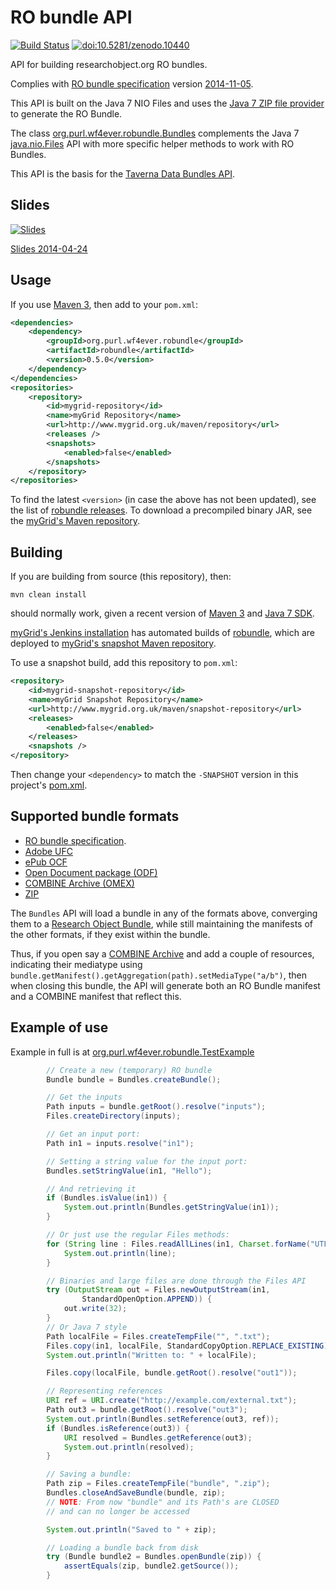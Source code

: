 RO bundle API
=============


[![Build Status](https://travis-ci.org/wf4ever/robundle.svg)](https://travis-ci.org/wf4ever/robundle)
[![doi:10.5281/zenodo.10440](https://zenodo.org/badge/doi/10.5281/zenodo.10440.png)](http://dx.doi.org/10.5281/zenodo.10440)

 


API for building researchobject.org RO bundles. 

Complies with [RO bundle specification](https://w3id.org/bundle) version [2014-11-05](https://w3id.org/bundle/2014-11-05/).

This API is built on the Java 7 NIO Files and uses the 
[Java 7 ZIP file provider](http://docs.oracle.com/javase/7/docs/technotes/guides/io/fsp/zipfilesystemprovider.html) to generate the RO Bundle.

The class 
[org.purl.wf4ever.robundle.Bundles](src/main/java/org/purl/wf4ever/robundle/Bundles.java) complements the 
Java 7 [java.nio.Files](http://docs.oracle.com/javase/7/docs/api/java/nio/file/Files.html) API 
with more specific helper methods to work with RO Bundles.

This API is the basis for the [Taverna Data Bundles API](https://github.com/myGrid/databundles).


Slides
------

[![Slides](http://image.slidesharecdn.com/2014-04-24-robundles-140424044958-phpapp01/95/slide-1-638.jpg?cb=1398333951)](http://www.slideshare.net/soilandreyes/diving-into-research-objects)

[Slides 2014-04-24](https://onedrive.live.com/view.aspx?cid=37935FEEE4DF1087&resid=37935FEEE4DF1087%21679&app=PowerPoint&authkey=%21AI6c4YT_419J3zY&wdo=1)


Usage
-----

If you use [Maven 3](http://maven.apache.org/), then add to your `pom.xml`:

```xml
<dependencies>
    <dependency>
       	<groupId>org.purl.wf4ever.robundle</groupId>
        <artifactId>robundle</artifactId>
        <version>0.5.0</version>
    </dependency>
</dependencies>
<repositories>
    <repository>
        <id>mygrid-repository</id>
        <name>myGrid Repository</name>
        <url>http://www.mygrid.org.uk/maven/repository</url>
        <releases />
        <snapshots>
            <enabled>false</enabled>
        </snapshots>
    </repository>
</repositories>
```

To find the latest `<version>` (in case the above has not been updated), see the
list of [robundle releases](https://github.com/wf4ever/robundle/releases). To download a precompiled
binary JAR, see the [myGrid's Maven repository](http://www.mygrid.org.uk/maven/repository/org/purl/wf4ever/robundle/robundle/).

Building
--------
If you are building from source (this repository), then:

```mvn clean install```

should normally work, given a recent version of [Maven 3](http://maven.apache.org/download.cgi) and 
[Java 7 SDK](http://www.oracle.com/technetwork/java/javase/downloads/jdk7-downloads-1880260.html).

[myGrid's Jenkins installation](http://build.mygrid.org.uk/ci/) has automated builds of
[robundle](http://build.mygrid.org.uk/ci/job/robundle/), which are deployed 
to [myGrid's snapshot Maven repository](http://www.mygrid.org.uk/maven/snapshot-repository/org/purl/wf4ever/robundle/robundle/).

To use a snapshot build, add this repository to `pom.xml`:

```xml
<repository>
    <id>mygrid-snapshot-repository</id>
    <name>myGrid Snapshot Repository</name>
    <url>http://www.mygrid.org.uk/maven/snapshot-repository</url>
    <releases>
        <enabled>false</enabled>
    </releases>
    <snapshots />
</repository>
```

Then change your `<dependency>` to match the `-SNAPSHOT` version in this project's [pom.xml](pom.xml).


Supported bundle formats
------------------------

* [RO bundle specification](https://w3id.org/bundle).
* [Adobe UFC](https://wikidocs.adobe.com/wiki/display/PDFNAV/UCF+overview)
* [ePub OCF](http://www.idpf.org/epub3/latest/ocf)
* [Open Document package (ODF)](http://docs.oasis-open.org/office/v1.2/os/OpenDocument-v1.2-os-part3.html#__RefHeading__752807_826425813)
* [COMBINE Archive (OMEX)](http://co.mbine.org/documents/archive)
* [ZIP](http://www.pkware.com/documents/casestudies/APPNOTE.TXT)

The `Bundles` API will load a bundle in any of the formats above, converging 
them to a [Research Object Bundle](https://w3id.org/bundle), 
while still maintaining the manifests of the other formats,
if they exist within the bundle.

Thus, if you open say a [COMBINE Archive](http://co.mbine.org/documents/archive) and add a couple of resources,
indicating their mediatype using `bundle.getManifest().getAggregation(path).setMediaType("a/b")`, then 
when closing this bundle, the API will generate both an RO Bundle manifest and a COMBINE manifest
that reflect this.




Example of use
--------------

Example in full is at [org.purl.wf4ever.robundle.TestExample](src/test/java/org/purl/wf4ever/robundle/TestExample.java)

```java
		// Create a new (temporary) RO bundle
		Bundle bundle = Bundles.createBundle();

		// Get the inputs
		Path inputs = bundle.getRoot().resolve("inputs");
		Files.createDirectory(inputs);

		// Get an input port:
		Path in1 = inputs.resolve("in1");

		// Setting a string value for the input port:
		Bundles.setStringValue(in1, "Hello");

		// And retrieving it
		if (Bundles.isValue(in1)) {
			System.out.println(Bundles.getStringValue(in1));
		}

		// Or just use the regular Files methods:
		for (String line : Files.readAllLines(in1, Charset.forName("UTF-8"))) {
			System.out.println(line);
		}

		// Binaries and large files are done through the Files API
		try (OutputStream out = Files.newOutputStream(in1,
				StandardOpenOption.APPEND)) {
			out.write(32);
		}
		// Or Java 7 style
		Path localFile = Files.createTempFile("", ".txt");
		Files.copy(in1, localFile, StandardCopyOption.REPLACE_EXISTING);
		System.out.println("Written to: " + localFile);

		Files.copy(localFile, bundle.getRoot().resolve("out1"));

		// Representing references
		URI ref = URI.create("http://example.com/external.txt");
		Path out3 = bundle.getRoot().resolve("out3");
		System.out.println(Bundles.setReference(out3, ref));
		if (Bundles.isReference(out3)) {
			URI resolved = Bundles.getReference(out3);
			System.out.println(resolved);
		}

		// Saving a bundle:
		Path zip = Files.createTempFile("bundle", ".zip");
		Bundles.closeAndSaveBundle(bundle, zip);
		// NOTE: From now "bundle" and its Path's are CLOSED
		// and can no longer be accessed

		System.out.println("Saved to " + zip);

		// Loading a bundle back from disk
		try (Bundle bundle2 = Bundles.openBundle(zip)) {
			assertEquals(zip, bundle2.getSource());
		}
 ```
